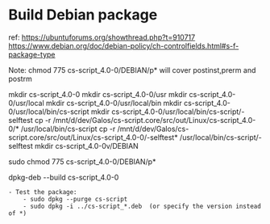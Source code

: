 # Build Debian package

ref: https://ubuntuforums.org/showthread.php?t=910717
     https://www.debian.org/doc/debian-policy/ch-controlfields.html#s-f-package-type

Note: chmod 775 cs-script_4.0-0/DEBIAN/p* will cover postinst,prerm and postrm

mkdir cs-script_4.0-0
mkdir cs-script_4.0-0/usr
mkdir cs-script_4.0-0/usr/local
mkdir cs-script_4.0-0/usr/local/bin
mkdir cs-script_4.0-0/usr/local/bin/cs-script
mkdir cs-script_4.0-0/usr/local/bin/cs-script/-selftest
cp -r /mnt/d/dev/Galos/cs-script.core/src/out/Linux/cs-script_4.0-0/* /usr/local/bin/cs-script
cp -r /mnt/d/dev/Galos/cs-script.core/src/out/Linux/cs-script_4.0-0/-selftest* /usr/local/bin/cs-script/-selftest
mkdir cs-script_4.0-0v/DEBIAN

sudo chmod 775 cs-script_4.0-0/DEBIAN/p*

dpkg-deb --build cs-script_4.0-0


    - Test the package:
        - sudo dpkg --purge cs-script
        - sudo dpkg -i ../cs-script_*.deb  (or specify the version instead of *)